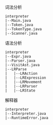 词法分析

```
interpreter
|--Main.java
|--Token.java
|--TokenType.java
|--Scanner.java
```

语法分析

```
interpreter
|--Expr.java
|--Parser.java
|--VisitAst.java
|--LRParse
|	|--LRAction
|	|--LRExpression
|	|--LRMovement
|	|--LRParser
|	|--LRState
```

解释器

```
interpreter
|--Interpreter.java
|--RuntimeError.java
```







